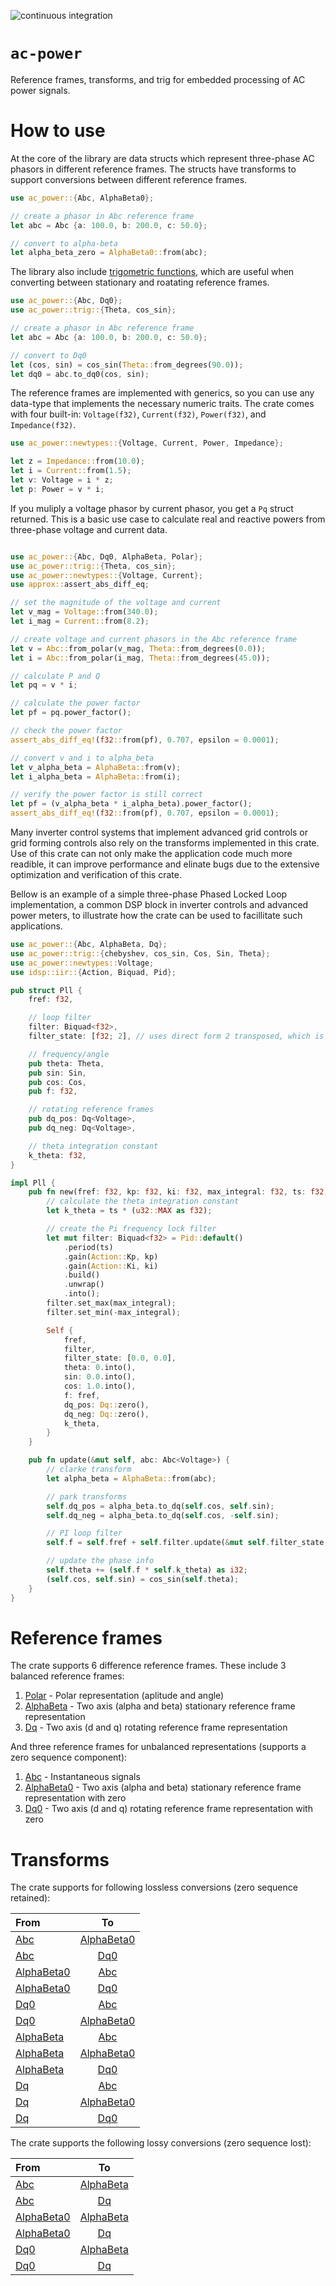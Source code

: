 ![continuous integration](https://github.com/unifi-consortium/ac-power/actions/workflows/rust.yml/badge.svg)

# `ac-power`

Reference frames, transforms, and trig for embedded processing of AC power signals.

# How to use

At the core of the library are data structs which represent three-phase AC phasors in different reference frames.  The structs have transforms to support conversions between different reference frames.

```rust
use ac_power::{Abc, AlphaBeta0};

// create a phasor in Abc reference frame
let abc = Abc {a: 100.0, b: 200.0, c: 50.0};

// convert to alpha-beta
let alpha_beta_zero = AlphaBeta0::from(abc);
```

The library also include [trigometric functions](crate::trig), which are useful when converting between stationary and roatating reference frames.

```rust
use ac_power::{Abc, Dq0};
use ac_power::trig::{Theta, cos_sin};

// create a phasor in Abc reference frame
let abc = Abc {a: 100.0, b: 200.0, c: 50.0};

// convert to Dq0
let (cos, sin) = cos_sin(Theta::from_degrees(90.0));
let dq0 = abc.to_dq0(cos, sin);
```

The reference frames are implemented with generics, so you can use any data-type that implements the necessary numeric traits.  The crate comes with four built-in: `Voltage(f32)`, `Current(f32)`, `Power(f32)`, and `Impedance(f32)`.

```rust
use ac_power::newtypes::{Voltage, Current, Power, Impedance};

let z = Impedance::from(10.0);
let i = Current::from(1.5);
let v: Voltage = i * z;
let p: Power = v * i;
```

If you muliply a voltage phasor by current phasor, you get a `Pq` struct returned.  This is a basic use case to calculate real and reactive powers from three-phase voltage and current data.

```rust

use ac_power::{Abc, Dq0, AlphaBeta, Polar};
use ac_power::trig::{Theta, cos_sin};
use ac_power::newtypes::{Voltage, Current};
use approx::assert_abs_diff_eq;

// set the magnitude of the voltage and current
let v_mag = Voltage::from(340.0);
let i_mag = Current::from(8.2);

// create voltage and current phasors in the Abc reference frame
let v = Abc::from_polar(v_mag, Theta::from_degrees(0.0));
let i = Abc::from_polar(i_mag, Theta::from_degrees(45.0));

// calculate P and Q
let pq = v * i;

// calculate the power factor
let pf = pq.power_factor();

// check the power factor
assert_abs_diff_eq!(f32::from(pf), 0.707, epsilon = 0.0001);

// convert v and i to alpha_beta
let v_alpha_beta = AlphaBeta::from(v);
let i_alpha_beta = AlphaBeta::from(i);

// verify the power factor is still correct
let pf = (v_alpha_beta * i_alpha_beta).power_factor();
assert_abs_diff_eq!(f32::from(pf), 0.707, epsilon = 0.0001);

```

Many inverter control systems that implement advanced grid controls or grid forming controls also rely on the transforms implemented in this crate.  Use of this crate can not only make the application code much more readible, it can improve performance and elinate bugs due to the extensive optimization and verification of this crate.

Bellow is an example of a simple three-phase Phased Locked Loop implementation, a common DSP block in inverter controls and advanced power meters, to illustrate how the crate can be used to facillitate such applications.

```rust
use ac_power::{Abc, AlphaBeta, Dq};
use ac_power::trig::{chebyshev, cos_sin, Cos, Sin, Theta};
use ac_power::newtypes::Voltage;
use idsp::iir::{Action, Biquad, Pid};

pub struct Pll {
    fref: f32,

    // loop filter
    filter: Biquad<f32>,
    filter_state: [f32; 2], // uses direct form 2 transposed, which is optimized for floating point

    // frequency/angle
    pub theta: Theta,
    pub sin: Sin,
    pub cos: Cos,
    pub f: f32,

    // rotating reference frames
    pub dq_pos: Dq<Voltage>,
    pub dq_neg: Dq<Voltage>,

    // theta integration constant
    k_theta: f32,
}

impl Pll {
    pub fn new(fref: f32, kp: f32, ki: f32, max_integral: f32, ts: f32) -> Self {
        // calculate the theta integration constant
        let k_theta = ts * (u32::MAX as f32);

        // create the Pi frequency lock filter
        let mut filter: Biquad<f32> = Pid::default()
            .period(ts)
            .gain(Action::Kp, kp)
            .gain(Action::Ki, ki)
            .build()
            .unwrap()
            .into();
        filter.set_max(max_integral);
        filter.set_min(-max_integral);

        Self {
            fref,
            filter,
            filter_state: [0.0, 0.0],
            theta: 0.into(),
            sin: 0.0.into(),
            cos: 1.0.into(),
            f: fref,
            dq_pos: Dq::zero(),
            dq_neg: Dq::zero(),
            k_theta,
        }
    }

    pub fn update(&mut self, abc: Abc<Voltage>) {
        // clarke transform
        let alpha_beta = AlphaBeta::from(abc);

        // park transforms
        self.dq_pos = alpha_beta.to_dq(self.cos, self.sin);
        self.dq_neg = alpha_beta.to_dq(self.cos, -self.sin);

        // PI loop filter
        self.f = self.fref + self.filter.update(&mut self.filter_state, self.dq_pos.q.into());

        // update the phase info
        self.theta += (self.f * self.k_theta) as i32;
        (self.cos, self.sin) = cos_sin(self.theta);
    }
}
```

# Reference frames

The crate supports 6 difference reference frames.  These include 3 balanced reference frames:

1.  [Polar](crate::reference_frames::Polar) - Polar representation (aplitude and angle)
2.  [AlphaBeta](crate::reference_frames::AlphaBeta) - Two axis (alpha and beta) stationary reference frame representation
3.  [Dq](crate::reference_frames::Dq) - Two axis (d and q) rotating reference frame representation

And three reference frames for unbalanced representations (supports a zero sequence component):

1.  [Abc](crate::reference_frames::Abc) - Instantaneous signals
2.  [AlphaBeta0](crate::reference_frames::AlphaBeta0) - Two axis (alpha and beta) stationary reference frame representation with zero
3.  [Dq0](crate::reference_frames::Dq0) - Two axis (d and q) rotating reference frame representation with zero

# Transforms

The crate supports for following lossless conversions (zero sequence retained):

| From                                                  | To                                                   |
| :---------------------------------------------------- |:----------------------------------------------------:|
| [Abc](crate::reference_frames::Abc)                   | [AlphaBeta0](crate::reference_frames::AlphaBeta0)    |
| [Abc](crate::reference_frames::Abc)                   | [Dq0](crate::reference_frames::Dq0)                  |
| [AlphaBeta0](crate::reference_frames::AlphaBeta0)     | [Abc](crate::reference_frames::Abc)                  |
| [AlphaBeta0](crate::reference_frames::AlphaBeta0)     | [Dq0](crate::reference_frames::Dq0)                  |
| [Dq0](crate::reference_frames::Dq0)                   | [Abc](crate::reference_frames::Abc)                  |
| [Dq0](crate::reference_frames::Dq0)                   | [AlphaBeta0](crate::reference_frames::AlphaBeta0)    |
| [AlphaBeta](crate::reference_frames::Dq0)             | [Abc](crate::reference_frames::Abc)                  |
| [AlphaBeta](crate::reference_frames::Dq0)             | [AlphaBeta0](crate::reference_frames::AlphaBeta0)    |
| [AlphaBeta](crate::reference_frames::Dq0)             | [Dq0](crate::reference_frames::Dq0)                  |
| [Dq](crate::reference_frames::Dq0)                    | [Abc](crate::reference_frames::Abc)                  |
| [Dq](crate::reference_frames::Dq0)                    | [AlphaBeta0](crate::reference_frames::AlphaBeta0)    |
| [Dq](crate::reference_frames::Dq0)                    | [Dq0](crate::reference_frames::Dq0)                  |

The crate supports the following lossy conversions (zero sequence lost):

| From                                                  | To                                                 |
| :---------------------------------------------------- |:--------------------------------------------------:|
| [Abc](crate::reference_frames::Abc)                   | [AlphaBeta](crate::reference_frames::AlphaBeta)    |
| [Abc](crate::reference_frames::Abc)                   | [Dq](crate::reference_frames::Dq)                  |
| [AlphaBeta0](crate::reference_frames::AlphaBeta0)     | [AlphaBeta](crate::reference_frames::AlphaBeta)    |
| [AlphaBeta0](crate::reference_frames::AlphaBeta0)     | [Dq](crate::reference_frames::Dq)                  |
| [Dq0](crate::reference_frames::Dq0)                   | [AlphaBeta](crate::reference_frames::AlphaBeta)    |
| [Dq0](crate::reference_frames::Dq0)                   | [Dq](crate::reference_frames::Dq)                  |

